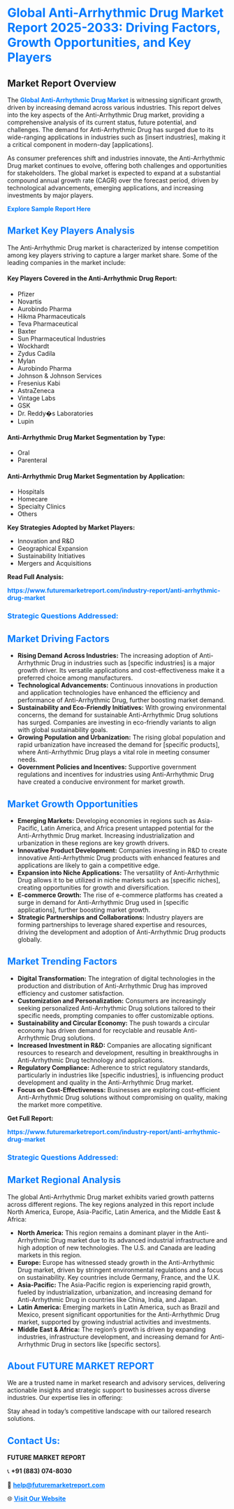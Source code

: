 <h1 style="color: #007BFF;">Global Anti-Arrhythmic Drug Market Report 2025-2033: Driving Factors, Growth Opportunities, and Key Players</h1>

<section id="overview">
<h2>Market Report Overview</h2>
<p>The <a href="https://www.futuremarketreport.com/industry-report/anti-arrhythmic-drug-market" style="color: #007BFF; text-decoration: none;"><strong>Global Anti-Arrhythmic Drug Market</strong></a> is witnessing significant growth, driven by increasing demand across various industries. This report delves into the key aspects of the Anti-Arrhythmic Drug market, providing a comprehensive analysis of its current status, future potential, and challenges. The demand for Anti-Arrhythmic Drug has surged due to its wide-ranging applications in industries such as [insert industries], making it a critical component in modern-day [applications].</p>
<p>As consumer preferences shift and industries innovate, the Anti-Arrhythmic Drug market continues to evolve, offering both challenges and opportunities for stakeholders. The global market is expected to expand at a substantial compound annual growth rate (CAGR) over the forecast period, driven by technological advancements, emerging applications, and increasing investments by major players.</p>
</section>

<section id="overview">
<p><a href="https://www.futuremarketreport.com/request-sample/reportId=79289" style="color: #007BFF; text-decoration: none;"><strong>Explore Sample Report Here</strong></a></p>
</section>

<section id="key-players">
<h2 style="color: #007BFF;">Market Key Players Analysis</h2>
<p>The Anti-Arrhythmic Drug market is characterized by intense competition among key players striving to capture a larger market share. Some of the leading companies in the market include:</p>
<h4>Key Players Covered in the Anti-Arrhythmic Drug Report:</h4>
<ul><li>Pfizer</li><li>Novartis</li><li>Aurobindo Pharma</li><li>Hikma Pharmaceuticals</li><li>Teva Pharmaceutical</li><li>Baxter</li><li>Sun Pharmaceutical Industries</li><li>Wockhardt</li><li>Zydus Cadila</li><li>Mylan</li><li>Aurobindo Pharma</li><li>Johnson &amp; Johnson Services</li><li>Fresenius Kabi</li><li>AstraZeneca</li><li>Vintage Labs</li><li>GSK</li><li>Dr. Reddy�s Laboratories</li><li>Lupin</li></ul>
<h4>Anti-Arrhythmic Drug Market Segmentation by Type:</h4>
<ul><li>Oral</li><li>Parenteral</li></ul>

<h4>Anti-Arrhythmic Drug Market Segmentation by Application:</h4>
<ul><li>Hospitals</li><li>Homecare</li><li>Specialty Clinics</li><li>Others</li></ul>
<p><strong>Key Strategies Adopted by Market Players:</strong></p>
<ul>
<li>Innovation and R&D</li>
<li>Geographical Expansion</li>
<li>Sustainability Initiatives</li>
<li>Mergers and Acquisitions</li>
</ul>
</section>

<section>
<p><strong>Read Full Analysis: </strong></p><a href="https://www.futuremarketreport.com/industry-report/anti-arrhythmic-drug-market" style="color: #007BFF; text-decoration: none;"><strong>https://www.futuremarketreport.com/industry-report/anti-arrhythmic-drug-market</strong></a>
<h3 style="color: #007BFF;">Strategic Questions Addressed:</h3>
</section>

<section id="driving-factors">
<h2 style="color: #007BFF;">Market Driving Factors</h2>
<ul>
<li><strong>Rising Demand Across Industries:</strong> The increasing adoption of Anti-Arrhythmic Drug in industries such as [specific industries] is a major growth driver. Its versatile applications and cost-effectiveness make it a preferred choice among manufacturers.</li>
<li><strong>Technological Advancements:</strong> Continuous innovations in production and application technologies have enhanced the efficiency and performance of Anti-Arrhythmic Drug, further boosting market demand.</li>
<li><strong>Sustainability and Eco-Friendly Initiatives:</strong> With growing environmental concerns, the demand for sustainable Anti-Arrhythmic Drug solutions has surged. Companies are investing in eco-friendly variants to align with global sustainability goals.</li>
<li><strong>Growing Population and Urbanization:</strong> The rising global population and rapid urbanization have increased the demand for [specific products], where Anti-Arrhythmic Drug plays a vital role in meeting consumer needs.</li>
<li><strong>Government Policies and Incentives:</strong> Supportive government regulations and incentives for industries using Anti-Arrhythmic Drug have created a conducive environment for market growth.</li>
</ul>
</section>

<section id="growth-opportunities">
<h2 style="color: #007BFF;">Market Growth Opportunities</h2>
<ul>
<li><strong>Emerging Markets:</strong> Developing economies in regions such as Asia-Pacific, Latin America, and Africa present untapped potential for the Anti-Arrhythmic Drug market. Increasing industrialization and urbanization in these regions are key growth drivers.</li>
<li><strong>Innovative Product Development:</strong> Companies investing in R&D to create innovative Anti-Arrhythmic Drug products with enhanced features and applications are likely to gain a competitive edge.</li>
<li><strong>Expansion into Niche Applications:</strong> The versatility of Anti-Arrhythmic Drug allows it to be utilized in niche markets such as [specific niches], creating opportunities for growth and diversification.</li>
<li><strong>E-commerce Growth:</strong> The rise of e-commerce platforms has created a surge in demand for Anti-Arrhythmic Drug used in [specific applications], further boosting market growth.</li>
<li><strong>Strategic Partnerships and Collaborations:</strong> Industry players are forming partnerships to leverage shared expertise and resources, driving the development and adoption of Anti-Arrhythmic Drug products globally.</li>
</ul>
</section>

<section id="trending-factors">
<h2 style="color: #007BFF;">Market Trending Factors</h2>
<ul>
<li><strong>Digital Transformation:</strong> The integration of digital technologies in the production and distribution of Anti-Arrhythmic Drug has improved efficiency and customer satisfaction.</li>
<li><strong>Customization and Personalization:</strong> Consumers are increasingly seeking personalized Anti-Arrhythmic Drug solutions tailored to their specific needs, prompting companies to offer customizable options.</li>
<li><strong>Sustainability and Circular Economy:</strong> The push towards a circular economy has driven demand for recyclable and reusable Anti-Arrhythmic Drug solutions.</li>
<li><strong>Increased Investment in R&D:</strong> Companies are allocating significant resources to research and development, resulting in breakthroughs in Anti-Arrhythmic Drug technology and applications.</li>
<li><strong>Regulatory Compliance:</strong> Adherence to strict regulatory standards, particularly in industries like [specific industries], is influencing product development and quality in the Anti-Arrhythmic Drug market.</li>
<li><strong>Focus on Cost-Effectiveness:</strong> Businesses are exploring cost-efficient Anti-Arrhythmic Drug solutions without compromising on quality, making the market more competitive.</li>
</ul>
</section>

<section>
<p><strong>Get Full Report: </strong></p><a href="https://www.futuremarketreport.com/industry-report/anti-arrhythmic-drug-market" style="color: #007BFF; text-decoration: none;"><strong>https://www.futuremarketreport.com/industry-report/anti-arrhythmic-drug-market</strong></a>
<h3 style="color: #007BFF;">Strategic Questions Addressed:</h3>
</section>


<section id="regional-analysis">
<h2 style="color: #007BFF;">Market Regional Analysis</h2>
<p>The global Anti-Arrhythmic Drug market exhibits varied growth patterns across different regions. The key regions analyzed in this report include North America, Europe, Asia-Pacific, Latin America, and the Middle East & Africa:</p>
<ul>
<li><strong>North America:</strong> This region remains a dominant player in the Anti-Arrhythmic Drug market due to its advanced industrial infrastructure and high adoption of new technologies. The U.S. and Canada are leading markets in this region.</li>
<li><strong>Europe:</strong> Europe has witnessed steady growth in the Anti-Arrhythmic Drug market, driven by stringent environmental regulations and a focus on sustainability. Key countries include Germany, France, and the U.K.</li>
<li><strong>Asia-Pacific:</strong> The Asia-Pacific region is experiencing rapid growth, fueled by industrialization, urbanization, and increasing demand for Anti-Arrhythmic Drug in countries like China, India, and Japan.</li>
<li><strong>Latin America:</strong> Emerging markets in Latin America, such as Brazil and Mexico, present significant opportunities for the Anti-Arrhythmic Drug market, supported by growing industrial activities and investments.</li>
<li><strong>Middle East & Africa:</strong> The region’s growth is driven by expanding industries, infrastructure development, and increasing demand for Anti-Arrhythmic Drug in sectors like [specific sectors].</li>
</ul>
</section>

<footer>
<h2 style="color: #007BFF;">About FUTURE MARKET REPORT</h2>
<p>We are a trusted name in market research and advisory services, delivering actionable insights and strategic support to businesses across diverse industries. Our expertise lies in offering:</p>

<p>Stay ahead in today’s competitive landscape with our tailored research solutions.</p>

<h2 style="color: #007BFF;">Contact Us:</h2>
<p><strong>FUTURE MARKET REPORT</strong></p>
<p>📞 <strong>+91 (883) 074-8030</strong></p>
<p>📧 <strong><a href="mailto:help@futuremarketreport.com" style="color: #007BFF;">help@futuremarketreport.com</a></strong></p>
<p>🌐 <strong><a href="https://www.futuremarketreport.com/" style="color: #007BFF;">Visit Our Website</a></strong></p>
</footer>